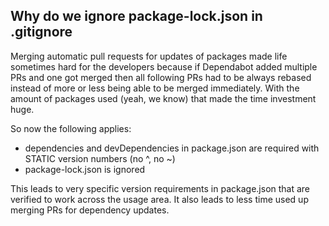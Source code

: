 ## Why do we ignore package-lock.json in .gitignore

Merging automatic pull requests for updates of packages made life sometimes hard for the developers because if Dependabot added multiple PRs and one got merged then all following PRs had to be always rebased instead of more or less being able to be merged immediately. With the amount of packages used (yeah, we know) that made the time investment huge.

So now the following applies:

- dependencies and devDependencies in package.json are required with STATIC version numbers (no ^, no ~)
- package-lock.json is ignored

This leads to very specific version requirements in package.json that are verified to work across the usage area. It also leads to less time used up merging PRs for dependency updates. 
